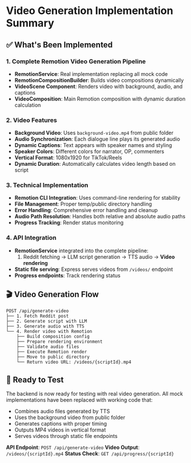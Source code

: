 # Video Generation Implementation Summary

## ✅ What's Been Implemented

### 1. **Complete Remotion Video Generation Pipeline**
- **RemotionService**: Real implementation replacing all mock code
- **RemotionCompositionBuilder**: Builds video compositions dynamically
- **VideoScene Component**: Renders video with background, audio, and captions
- **VideoComposition**: Main Remotion composition with dynamic duration calculation

### 2. **Video Features**
- **Background Video**: Uses `background-video.mp4` from public folder
- **Audio Synchronization**: Each dialogue line plays its generated audio
- **Dynamic Captions**: Text appears with speaker names and styling
- **Speaker Colors**: Different colors for narrator, OP, commenters
- **Vertical Format**: 1080x1920 for TikTok/Reels
- **Dynamic Duration**: Automatically calculates video length based on script

### 3. **Technical Implementation**
- **Remotion CLI Integration**: Uses command-line rendering for stability
- **File Management**: Proper temp/public directory handling
- **Error Handling**: Comprehensive error handling and cleanup
- **Audio Path Resolution**: Handles both relative and absolute audio paths
- **Progress Tracking**: Render status monitoring

### 4. **API Integration**
- **RemotionService** integrated into the complete pipeline:
  1. Reddit fetching → LLM script generation → TTS audio → **Video rendering**
- **Static file serving**: Express serves videos from `/videos/` endpoint
- **Progress endpoints**: Track rendering status

## 🎬 Video Generation Flow

```
POST /api/generate-video
├── 1. Fetch Reddit post
├── 2. Generate script with LLM
├── 3. Generate audio with TTS
└── 4. Render video with Remotion
    ├── Build composition config
    ├── Prepare rendering environment
    ├── Validate audio files
    ├── Execute Remotion render
    ├── Move to public directory
    └── Return video URL: /videos/{scriptId}.mp4
```

## 🚀 Ready to Test

The backend is now ready for testing with real video generation. All mock implementations have been replaced with working code that:

- Combines audio files generated by TTS
- Uses the background video from public folder
- Generates captions with proper timing
- Outputs MP4 videos in vertical format
- Serves videos through static file endpoints

**API Endpoint**: `POST /api/generate-video`
**Video Output**: `/videos/{scriptId}.mp4`
**Status Check**: `GET /api/progress/{scriptId}`
